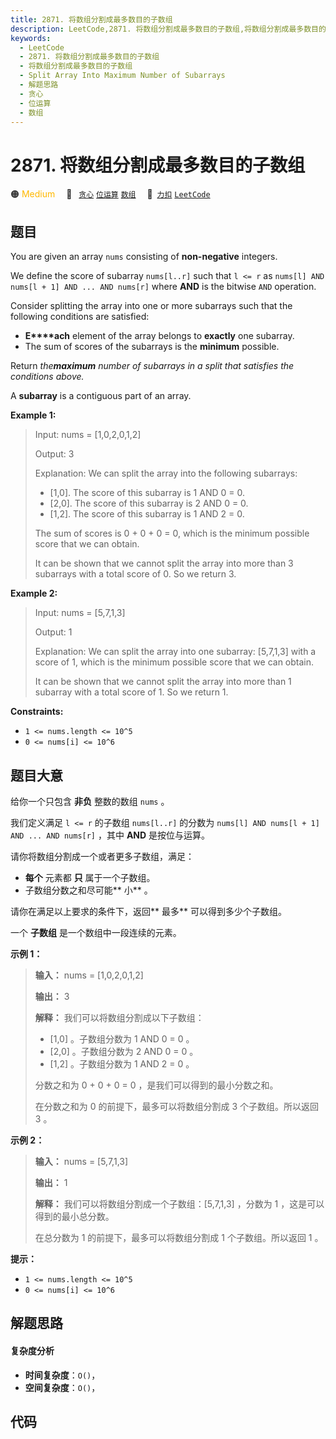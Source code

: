 ```yaml
---
title: 2871. 将数组分割成最多数目的子数组
description: LeetCode,2871. 将数组分割成最多数目的子数组,将数组分割成最多数目的子数组,Split Array Into Maximum Number of Subarrays,解题思路,贪心,位运算,数组
keywords:
  - LeetCode
  - 2871. 将数组分割成最多数目的子数组
  - 将数组分割成最多数目的子数组
  - Split Array Into Maximum Number of Subarrays
  - 解题思路
  - 贪心
  - 位运算
  - 数组
---
```


# 2871. 将数组分割成最多数目的子数组

🟠 <font color=#ffb800>Medium</font>&emsp; 🔖&ensp; [`贪心`](/tag/greedy.md) [`位运算`](/tag/bit-manipulation.md) [`数组`](/tag/array.md)&emsp; 🔗&ensp;[`力扣`](https://leetcode.cn/problems/split-array-into-maximum-number-of-subarrays) [`LeetCode`](https://leetcode.com/problems/split-array-into-maximum-number-of-subarrays)

## 题目

You are given an array `nums` consisting of **non-negative** integers.

We define the score of subarray `nums[l..r]` such that `l <= r` as `nums[l]
AND nums[l + 1] AND ... AND nums[r]` where **AND** is the bitwise `AND`
operation.

Consider splitting the array into one or more subarrays such that the
following conditions are satisfied:

  * **E****ach** element of the array belongs to **exactly** one subarray.
  * The sum of scores of the subarrays is the **minimum** possible.

Return _the**maximum** number of subarrays in a split that satisfies the
conditions above._

A **subarray** is a contiguous part of an array.



**Example 1:**

> Input: nums = [1,0,2,0,1,2]
> 
> Output: 3
> 
> Explanation: We can split the array into the following subarrays:
> - [1,0]. The score of this subarray is 1 AND 0 = 0.
> - [2,0]. The score of this subarray is 2 AND 0 = 0.
> - [1,2]. The score of this subarray is 1 AND 2 = 0.
> 
> The sum of scores is 0 + 0 + 0 = 0, which is the minimum possible score that we can obtain.
> 
> It can be shown that we cannot split the array into more than 3 subarrays with a total score of 0. So we return 3.

**Example 2:**

> Input: nums = [5,7,1,3]
> 
> Output: 1
> 
> Explanation: We can split the array into one subarray: [5,7,1,3] with a score of 1, which is the minimum possible score that we can obtain.
> 
> It can be shown that we cannot split the array into more than 1 subarray with a total score of 1. So we return 1.

**Constraints:**

  * `1 <= nums.length <= 10^5`
  * `0 <= nums[i] <= 10^6`


## 题目大意

给你一个只包含 **非负**  整数的数组 `nums` 。

我们定义满足 `l <= r` 的子数组 `nums[l..r]` 的分数为 `nums[l] AND nums[l + 1] AND ... AND
nums[r]` ，其中 **AND**  是按位与运算。

请你将数组分割成一个或者更多子数组，满足：

  * **每个** 元素都 **只**  属于一个子数组。
  * 子数组分数之和尽可能**  小** 。

请你在满足以上要求的条件下，返回**  最多** 可以得到多少个子数组。

一个 **子数组**  是一个数组中一段连续的元素。



**示例 1：**

> 
> 
> 
> 
> 
> **输入：** nums = [1,0,2,0,1,2]
> 
> **输出：** 3
> 
> **解释：** 我们可以将数组分割成以下子数组：
> - [1,0] 。子数组分数为 1 AND 0 = 0 。
> - [2,0] 。子数组分数为 2 AND 0 = 0 。
> - [1,2] 。子数组分数为 1 AND 2 = 0 。
> 
> 分数之和为 0 + 0 + 0 = 0 ，是我们可以得到的最小分数之和。
> 
> 在分数之和为 0 的前提下，最多可以将数组分割成 3 个子数组。所以返回 3 。
> 
> 

**示例 2：**

> 
> 
> 
> 
> 
> **输入：** nums = [5,7,1,3]
> 
> **输出：** 1
> 
> **解释：** 我们可以将数组分割成一个子数组：[5,7,1,3] ，分数为 1 ，这是可以得到的最小总分数。
> 
> 在总分数为 1 的前提下，最多可以将数组分割成 1 个子数组。所以返回 1 。
> 
> 



**提示：**

  * `1 <= nums.length <= 10^5`
  * `0 <= nums[i] <= 10^6`


## 解题思路

#### 复杂度分析

- **时间复杂度**：`O()`，
- **空间复杂度**：`O()`，

## 代码

```javascript

```